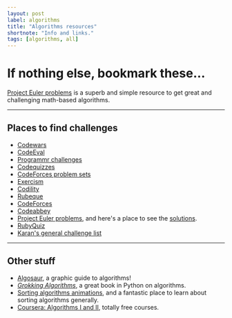 ```yaml
---
layout: post
label: algorithms
title: "Algorithms resources"
shortnote: "Info and links."
tags: [algorithms, all]
---
```


# If nothing else, bookmark these...
[Project Euler problems](https://projecteuler.net/archives) is a superb and simple resource to get great and challenging math-based algorithms.

<hr>

## Places to find challenges
* [Codewars](http://www.codewars.com/dashboard)
* [CodeEval](https://www.codeeval.com/dashboard/)
* [Programmr challenges](http://www.programmr.com/zone/ruby)
* [Codequizzes](http://www.codequizzes.com/)
* [CodeForces problem sets](http://codeforces.com/problemset)
* [Exercism](http://exercism.io/onboarding/install-cli)
* [Codility](https://codility.com/programmers/)
* [Rubeque](http://www.rubeque.com/problems)
* [CodeForces](http://codeforces.com/problemset)
* [Codeabbey](http://www.codeabbey.com/)
* [Project Euler problems](https://projecteuler.net/archives), and here's a place to see the [solutions](https://code.google.com/p/projecteuler-solutions/wiki/ProjectEulerSolutions).
* [RubyQuiz](http://rubyquiz.com/)
* [Karan's general challenge list](https://github.com/karan/Projects)

<hr>

## Other stuff
* [Algosaur](http://algosaur.us/), a graphic guide to algorithms!
* *[Grokking Algorithms](https://www.manning.com/books/grokking-algorithms)*, a great book in Python on algorithms.
* [Sorting algorithms animations](http://www.sorting-algorithms.com/), and a fantastic place to learn about sorting algorithms generally.
* [Coursera: Algorithms I and II](https://www.coursera.org/course/algs4partI), totally free courses.
